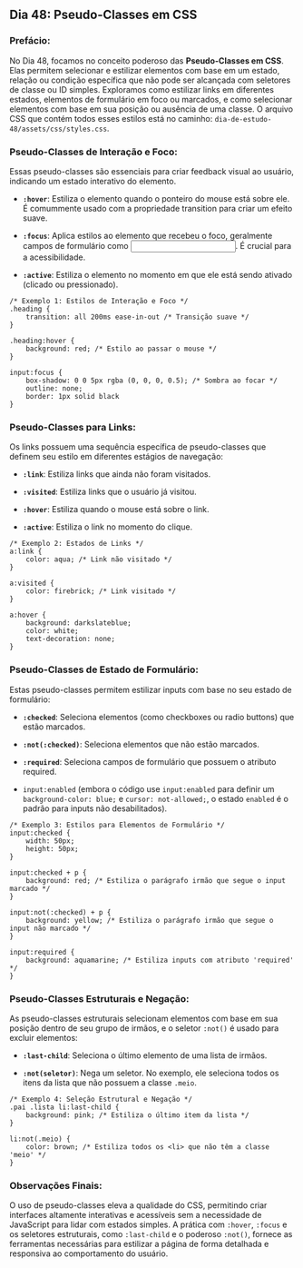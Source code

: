 ## Dia 48: Pseudo-Classes em CSS

### Prefácio:

No Dia 48, focamos no conceito poderoso das **Pseudo-Classes em CSS**. Elas permitem selecionar e estilizar elementos com base em um estado, relação ou condição específica que não pode ser alcançada com seletores de classe ou ID simples. Exploramos como estilizar links em diferentes estados, elementos de formulário em foco ou marcados, e como selecionar elementos com base em sua posição ou ausência de uma classe. O arquivo CSS que contém todos esses estilos está no caminho: ``dia-de-estudo-48/assets/css/styles.css``.

### Pseudo-Classes de Interação e Foco:

Essas pseudo-classes são essenciais para criar feedback visual ao usuário, indicando um estado interativo do elemento.

- **``:hover``**: Estiliza o elemento quando o ponteiro do mouse está sobre ele. É comummente usado com a propriedade transition para criar um efeito suave.

- **``:focus``**: Aplica estilos ao elemento que recebeu o foco, geralmente campos de formulário como <input>. É crucial para a acessibilidade.

- **``:active``**: Estiliza o elemento no momento em que ele está sendo ativado (clicado ou pressionado).

````
/* Exemplo 1: Estilos de Interação e Foco */
.heading {
    transition: all 200ms ease-in-out /* Transição suave */
}

.heading:hover {
    background: red; /* Estilo ao passar o mouse */
}

input:focus {
    box-shadow: 0 0 5px rgba (0, 0, 0, 0.5); /* Sombra ao focar */
    outline: none;
    border: 1px solid black
}
````

### Pseudo-Classes para Links:

Os links possuem uma sequência específica de pseudo-classes que definem seu estilo em diferentes estágios de navegação:

- **``:link``**: Estiliza links que ainda não foram visitados.

- **``:visited``**: Estiliza links que o usuário já visitou.

- **``:hover``**: Estiliza quando o mouse está sobre o link.

- **``:active``**: Estiliza o link no momento do clique.

````
/* Exemplo 2: Estados de Links */
a:link {
    color: aqua; /* Link não visitado */
}

a:visited {
    color: firebrick; /* Link visitado */
}

a:hover {
    background: darkslateblue;
    color: white;
    text-decoration: none;
}
````

### Pseudo-Classes de Estado de Formulário:

Estas pseudo-classes permitem estilizar inputs com base no seu estado de formulário:

- **``:checked``**: Seleciona elementos (como checkboxes ou radio buttons) que estão marcados.

- **``:not(:checked)``**: Seleciona elementos que não estão marcados.

- **``:required``**: Seleciona campos de formulário que possuem o atributo required.

- ``input:enabled`` (embora o código use ``input:enabled`` para definir um ``background-color: blue;`` e ``cursor: not-allowed;``, o estado ``enabled`` é o padrão para inputs não desabilitados).

````
/* Exemplo 3: Estilos para Elementos de Formulário */
input:checked {
    width: 50px;
    height: 50px;
}

input:checked + p {
    background: red; /* Estiliza o parágrafo irmão que segue o input marcado */
}

input:not(:checked) + p {
    background: yellow; /* Estiliza o parágrafo irmão que segue o input não marcado */
}

input:required {
    background: aquamarine; /* Estiliza inputs com atributo 'required' */
}
````

### Pseudo-Classes Estruturais e Negação:

As pseudo-classes estruturais selecionam elementos com base em sua posição dentro de seu grupo de irmãos, e o seletor ``:not()`` é usado para excluir elementos:

- **``:last-child``**: Seleciona o último elemento de uma lista de irmãos.

- **``:not(seletor)``**: Nega um seletor. No exemplo, ele seleciona todos os itens da lista que não possuem a classe ``.meio``.

````
/* Exemplo 4: Seleção Estrutural e Negação */
.pai .lista li:last-child {
    background: pink; /* Estiliza o último item da lista */
}

li:not(.meio) {
    color: brown; /* Estiliza todos os <li> que não têm a classe 'meio' */
}
````

### Observações Finais:
O uso de pseudo-classes eleva a qualidade do CSS, permitindo criar interfaces altamente interativas e acessíveis sem a necessidade de JavaScript para lidar com estados simples. A prática com ``:hover``, ``:focus`` e os seletores estruturais, como ``:last-child`` e o poderoso ``:not()``, fornece as ferramentas necessárias para estilizar a página de forma detalhada e responsiva ao comportamento do usuário.